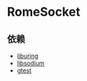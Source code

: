 # RomeSocket

## 依赖

- [liburing](https://git.kernel.dk/cgit/liburing/)
- [libsodium](https://doc.libsodium.org/)
- [gtest](https://github.com/google/googletest)